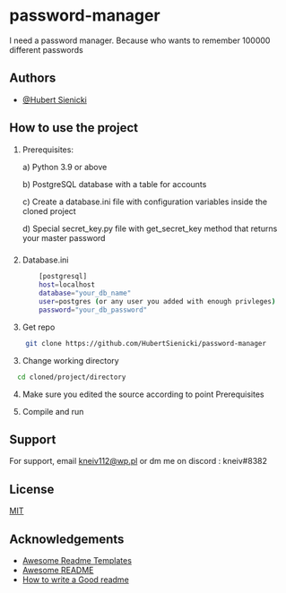 # password-manager
I need a password manager.
Because who wants to remember 100000 different passwords
## Authors

- [@Hubert Sienicki](https://github.com/HubertSienicki)

## How to use the project
1. Prerequisites:

    a) Python 3.9 or above
    
    b) PostgreSQL database with a table for accounts

    c) Create a database.ini file with configuration variables inside the cloned project

    d) Special secret_key.py file with get_secret_key method that returns your master password  
    ###

2. Database.ini
    ```bash
        [postgresql]
        host=localhost
        database="your_db_name"
        user=postgres (or any user you added with enough privleges)
        password="your_db_password"
    ```

3. Get repo
```bash
    git clone https://github.com/HubertSienicki/password-manager
```

3. Change working directory

```bash
  cd cloned/project/directory
```

4. Make sure you edited the source according to point Prerequisites

5. Compile and run

## Support

For support, email kneiv112@wp.pl or dm me on discord : kneiv#8382


## License

[MIT](https://choosealicense.com/licenses/mit/)


## Acknowledgements

 - [Awesome Readme Templates](https://awesomeopensource.com/project/elangosundar/awesome-README-templates)
 - [Awesome README](https://github.com/matiassingers/awesome-readme)
 - [How to write a Good readme](https://bulldogjob.com/news/449-how-to-write-a-good-readme-for-your-github-project)

